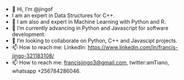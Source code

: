 - 👋 Hi, I’m @jingof
- I am an expert in Data Structures for C++.
- 👀 I am also and expert in Machine Learning with Python and R.
- 🌱 I’m currently advancing in Python and Javascript for software development.
- 💞️ I’m looking to collaborate on Python, C++ and Javascipt projects.
- 📫 How to reach me: LinkedIn: https://www.linkedin.com/in/francis-jingo-321183108/
- 📫 How to reach me: francisjingo3@gmail.com, twitter:amTiano, whatsapp +256784286046.

<!---
jingof/jingof is a ✨ special ✨ repository because its `README.md` (this file) appears on your GitHub profile.
You can click the Preview link to take a look at your changes.
--->
